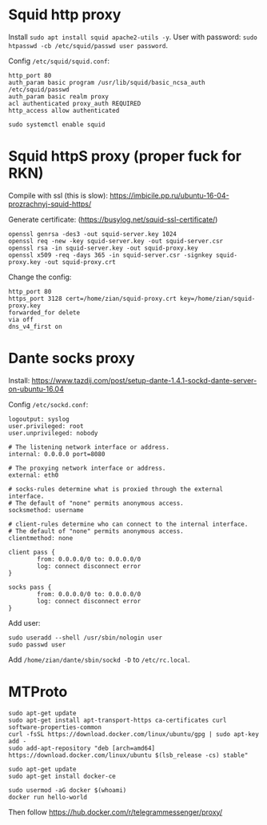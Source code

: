 # Squid http proxy

Install `sudo apt install squid apache2-utils -y`.
User with password: `sudo htpasswd -cb /etc/squid/passwd user password`.

Config `/etc/squid/squid.conf`:

```
http_port 80
auth_param basic program /usr/lib/squid/basic_ncsa_auth /etc/squid/passwd
auth_param basic realm proxy
acl authenticated proxy_auth REQUIRED
http_access allow authenticated
```

`sudo systemctl enable squid`

# Squid httpS proxy (proper fuck for RKN)
Compile with ssl (this is slow): https://imbicile.pp.ru/ubuntu-16-04-prozrachnyj-squid-https/

Generate certificate: (https://busylog.net/squid-ssl-certificate/)
```
openssl genrsa -des3 -out squid-server.key 1024
openssl req -new -key squid-server.key -out squid-server.csr
openssl rsa -in squid-server.key -out squid-proxy.key
openssl x509 -req -days 365 -in squid-server.csr -signkey squid-proxy.key -out squid-proxy.crt
```

Change the config:
```
http_port 80
https_port 3128 cert=/home/zian/squid-proxy.crt key=/home/zian/squid-proxy.key
forwarded_for delete
via off
dns_v4_first on
```

# Dante socks proxy

Install: https://www.tazdij.com/post/setup-dante-1.4.1-sockd-dante-server-on-ubuntu-16.04

Config `/etc/sockd.conf`:

```
logoutput: syslog
user.privileged: root
user.unprivileged: nobody

# The listening network interface or address.
internal: 0.0.0.0 port=8080

# The proxying network interface or address.
external: eth0

# socks-rules determine what is proxied through the external interface.
# The default of "none" permits anonymous access.
socksmethod: username

# client-rules determine who can connect to the internal interface.
# The default of "none" permits anonymous access.
clientmethod: none

client pass {
        from: 0.0.0.0/0 to: 0.0.0.0/0
        log: connect disconnect error
}

socks pass {
        from: 0.0.0.0/0 to: 0.0.0.0/0
        log: connect disconnect error
}
```

Add user:
```
sudo useradd --shell /usr/sbin/nologin user
sudo passwd user
```

Add `/home/zian/dante/sbin/sockd -D` to `/etc/rc.local`.

# MTProto

```
sudo apt-get update
sudo apt-get install apt-transport-https ca-certificates curl software-properties-common
curl -fsSL https://download.docker.com/linux/ubuntu/gpg | sudo apt-key add -
sudo add-apt-repository "deb [arch=amd64] https://download.docker.com/linux/ubuntu $(lsb_release -cs) stable"

sudo apt-get update
sudo apt-get install docker-ce

sudo usermod -aG docker $(whoami)
docker run hello-world
```

Then follow https://hub.docker.com/r/telegrammessenger/proxy/
